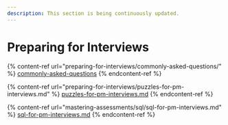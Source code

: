 ```yaml
---
description: This section is being continuously updated.
---
```


# Preparing for Interviews

{% content-ref url="preparing-for-interviews/commonly-asked-questions/" %}
[commonly-asked-questions](preparing-for-interviews/commonly-asked-questions/)
{% endcontent-ref %}

{% content-ref url="preparing-for-interviews/puzzles-for-pm-interviews.md" %}
[puzzles-for-pm-interviews.md](preparing-for-interviews/puzzles-for-pm-interviews.md)
{% endcontent-ref %}

{% content-ref url="mastering-assessments/sql/sql-for-pm-interviews.md" %}
[sql-for-pm-interviews.md](mastering-assessments/sql/sql-for-pm-interviews.md)
{% endcontent-ref %}

